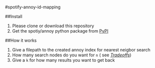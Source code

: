 #spotify-annoy-id-mapping

##Install

1. Please clone or download this repository
2. Get the spotiy/annoy python package from [PyPI](https://pypi.python.org/pypi/annoy)


##How it works

1. Give a filepath to the created annoy index for nearest neigbor search
2. How many search nodes do you want for `n` ( see [*Tradeoffs*](https://github.com/spotify/annoy#tradeoffs))
3. Give a `k` for how many results you want to get back 